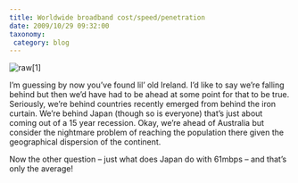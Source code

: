 ```yaml
---
title: Worldwide broadband cost/speed/penetration
date: 2009/10/29 09:32:00
taxonomy: 
 category: blog 
---
```


![raw[1]](http://lh4.ggpht.com/_-8eBgLSYyzA/SulhQleEZQI/AAAAAAAAFEA/eaRKKnPaX98/raw%5B1%5D%5B6%5D.jpg?imgmax=800)

I’m guessing by now you’ve found lil’ old Ireland. I’d like to say we’re falling behind but then we’d have had to be ahead at some point for that to be true. Seriously, we’re behind countries recently emerged from behind the iron curtain. We’re behind Japan (though so is everyone) that’s just about coming out of a 15 year recession. Okay, we’re ahead of Australia but consider the nightmare problem of reaching the population there given the geographical dispersion of the continent.

Now the other question – just what does Japan do with 61mbps – and that’s only the average!

